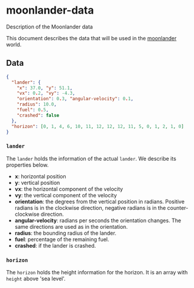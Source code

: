 # moonlander-data
Description of the Moonlander data

This document describes the data that will be used in the [moonlander][] world.

## Data

```json
{
  "lander": {
    "x": 37.0, "y": 51.1,
    "vx": 0.2, "vy": -4.3,
    "orientation": 0.3, "angular-velocity": 0.1,
    "radius": 10.0,
    "fuel": 0.5,
    "crashed": false
  },
  "horizon": [0, 1, 4, 6, 10, 11, 12, 12, 12, 11, 5, 0, 1, 2, 1, 0]
}
```

### `lander`
The `lander` holds the information of the actual `lander`. We describe its properties below.

* **x**: horizontal position
* **y**: vertical position
* **vx**: the horizontal component of the velocity
* **vy**: the vertical component of the velocity
* **orientation**: the degrees from the vertical position in radians. Positive radians is in the clockwise direction, negative radians is in the counter-clockwise direction.
* **angular-velocity**: radians per seconds the orientation changes. The same directions are used as in the orientation.
* **radius**: the bounding radius of the lander.
* **fuel**: percentage of the remaining fuel.
* **crashed**: if the lander is crashed.

### `horizon`
The `horizon` holds the height information for the horizon. It is an array with `height` above 'sea level'.

[moonlander]: https://en.wikipedia.org/wiki/Lunar_Lander_%281979_video_game%29
